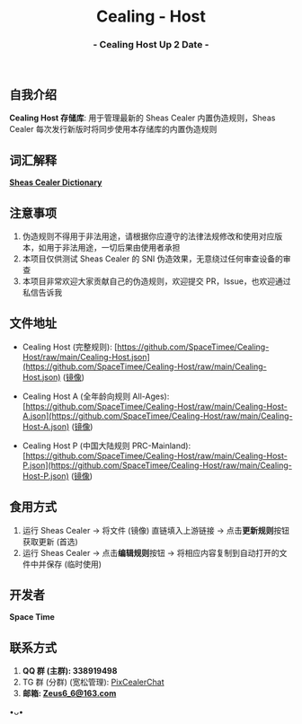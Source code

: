 <h1 align="center">Cealing - Host</h1>
<h3 align="center">- Cealing Host Up 2 Date -</h3>
</br>

## 自我介绍
**Cealing Host 存储库**: 用于管理最新的 Sheas Cealer 内置伪造规则，Sheas Cealer 每次发行新版时将同步使用本存储库的内置伪造规则

## 词汇解释
**[Sheas Cealer Dictionary](https://github.com/SpaceTimee/Sheas-Cealer/wiki/Sheas-Cealer-Dictionary)**

## 注意事项
1. 伪造规则不得用于非法用途，请根据你应遵守的法律法规修改和使用对应版本，如用于非法用途，一切后果由使用者承担
2. 本项目仅供测试 Sheas Cealer 的 SNI 伪造效果，无意绕过任何审查设备的审查
3. 本项目非常欢迎大家贡献自己的伪造规则，欢迎提交 PR，Issue，也欢迎通过私信告诉我

## 文件地址
* Cealing Host (完整规则): [https://github.com/SpaceTimee/Cealing-Host/raw/main/Cealing-Host.json](https://github.com/SpaceTimee/Cealing-Host/raw/main/Cealing-Host.json) ([镜像](https://gitlab.com/SpaceTimee/Cealing-Host/raw/main/Cealing-Host.json))

* Cealing Host A (全年龄向规则 All-Ages): [https://github.com/SpaceTimee/Cealing-Host/raw/main/Cealing-Host-A.json](https://github.com/SpaceTimee/Cealing-Host/raw/main/Cealing-Host-A.json) ([镜像](https://gitlab.com/SpaceTimee/Cealing-Host/raw/main/Cealing-Host-A.json))

* Cealing Host P (中国大陆规则 PRC-Mainland): [https://github.com/SpaceTimee/Cealing-Host/raw/main/Cealing-Host-P.json](https://github.com/SpaceTimee/Cealing-Host/raw/main/Cealing-Host-P.json) ([镜像](https://gitlab.com/SpaceTimee/Cealing-Host/raw/main/Cealing-Host-P.json))

## 食用方式
1. 运行 Sheas Cealer -> 将文件 (镜像) 直链填入上游链接 -> 点击**更新规则**按钮获取更新 (首选)
2. 运行 Sheas Cealer -> 点击**编辑规则**按钮 -> 将相应内容复制到自动打开的文件中并保存 (临时使用)

## 开发者
**Space Time**

## 联系方式
1. **QQ 群 (主群): 338919498**
2. TG 群 (分群) (宽松管理): [PixCealerChat](https://t.me/PixCealerChat)
3. **邮箱: Zeus6_6@163.com**

•ᴗ•
